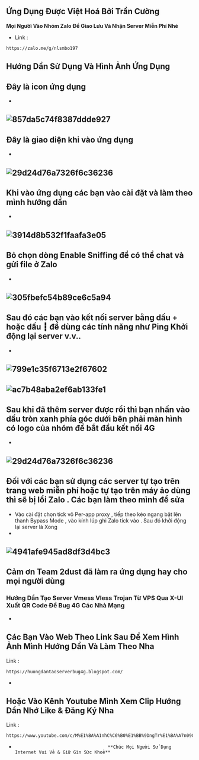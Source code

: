 ## Ứng Dụng Được Việt Hoá Bởi Trần Cường 
**Mọi Người Vào Nhóm Zalo Để Giao Lưu Và Nhận Server Miễn Phí Nhé**
- Link : 
``` 
https://zalo.me/g/nlsmbo197 
```
## Hướng Dẩn Sử Dụng Và Hình Ảnh Ứng Dụng
## Đây là icon ứng dụng
-
![857da5c74f8387ddde927](https://user-images.githubusercontent.com/92734523/138557836-ea4363a7-bea5-47b1-a279-01a2d26b22f7.jpg)
-
## Đây là giao diện khi vào ứng dụng
-
![29d24d76a7326f6c36236](https://user-images.githubusercontent.com/92734523/138557905-d861cd46-ef51-4bcc-a042-87d56b399f0f.jpg)
-
## Khi vào ứng dụng các bạn vào cài đặt và làm theo mình hướng dẩn
-
![3914d8b532f1faafa3e05](https://user-images.githubusercontent.com/92734523/138557945-4cb6964b-b3da-4404-bc6b-f5b39658c867.jpg)
-
## Bỏ chọn dòng Enable Sniffing để có thể chat và gửi file ở Zalo
-
![305fbefc54b89ce6c5a94](https://user-images.githubusercontent.com/92734523/138557985-01c2e160-9669-4b9b-a28b-95e4bcdec251.jpg)
-
## Sau đó các bạn vào kết nối server bằng dấu + hoặc dấu ┇ để dùng các tính năng như Ping Khởi động lại server v.v..
-
![799e1c35f6713e2f67602](https://user-images.githubusercontent.com/92734523/138558297-4cb6ca85-2d10-47b2-9ea5-6a0039b0607f.jpg)
-
![ac7b48aba2ef6ab133fe1](https://user-images.githubusercontent.com/92734523/138558308-f4268014-2952-4e19-9548-a035a6e7d75c.jpg)
-
## Sau khi đã thêm server được rồi thì bạn nhấn vào dấu tròn xanh phía góc dưới bên phải màn hình có logo của nhóm để bắt đầu kết nối 4G
-
![29d24d76a7326f6c36236](https://user-images.githubusercontent.com/92734523/138558379-303fc036-2506-4dee-800f-9bde5d20e501.jpg)
-
## Đối với các bạn sử dụng các server tự tạo trên trang web miễn phí hoặc tự tạo trên máy ảo dùng thì sẽ bị lổi Zalo . Các bạn làm theo mình để sửa
- Vào cài đặt chọn tick vô Per-app proxy , tiếp theo kéo ngang bật lên thanh Bypass Mode , vào kính lúp ghi Zalo tick vào . Sau đó khởi động lại server là Xong
-
![4941afe945ad8df3d4bc3](https://user-images.githubusercontent.com/92734523/138558608-bbd8061b-7eb8-4bc6-bc0d-85da9a6d50f5.jpg)
-
**Cảm ơn Team 2dust đã làm ra ứng dụng hay cho mọi người dùng**
-
### Hướng Dẩn Tạo Server Vmess Vless Trojan Từ VPS Qua X-UI Xuất QR Code Để Bug 4G Các Nhà Mạng
-
**Các Bạn Vào Web Theo Link Sau Để Xem Hình Ảnh Mình Hướng Dẩn Và Làm Theo Nha**
-
Link : 
```
https://huongdantaoserverbug4g.blogspot.com/
```
-
**Hoặc Vào Kênh Youtube Mình Xem Clip Hướng Dẩn Nhớ Like & Đăng Ký Nha** 
-
Link :
```
https://www.youtube.com/c/M%E1%BA%A1nhC%C6%B0%E1%BB%9DngTr%E1%BA%A7n0907860662/videos
```
-
                                         **Chúc Mọi Người Sử Dụng Internet Vui Vẻ & Giữ Gìn Sức Khoẻ**








